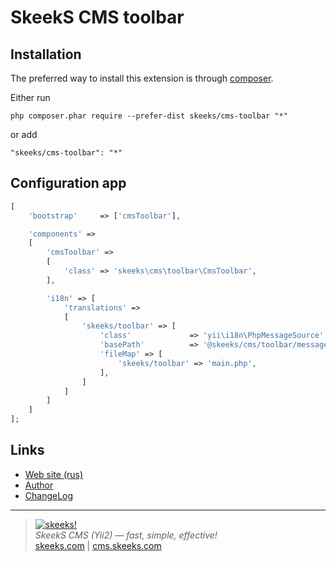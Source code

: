 SkeekS CMS toolbar
===================================

Installation
------------

The preferred way to install this extension is through [composer](http://getcomposer.org/download/).

Either run

```
php composer.phar require --prefer-dist skeeks/cms-toolbar "*"
```

or add

```
"skeeks/cms-toolbar": "*"
```

Configuration app
----------


```php
[
    'bootstrap'     => ['cmsToolbar'],

    'components' =>
    [
        'cmsToolbar' =>
        [
            'class' => 'skeeks\cms\toolbar\CmsToolbar',
        ],

        'i18n' => [
            'translations' =>
            [
                'skeeks/toolbar' => [
                    'class'             => 'yii\i18n\PhpMessageSource',
                    'basePath'          => '@skeeks/cms/toolbar/messages',
                    'fileMap' => [
                        'skeeks/toolbar' => 'main.php',
                    ],
                ]
            ]
        ]
    ]
];
```

Links
-----
* [Web site (rus)](https://cms.skeeks.com)
* [Author](https://skeeks.com)
* [ChangeLog](https://github.com/skeeks-cms/cms-toolbar/blob/master/CHANGELOG.md)

___

> [![skeeks!](https://skeeks.com/img/logo/logo-no-title-80px.png)](https://skeeks.com)  
<i>SkeekS CMS (Yii2) — fast, simple, effective!</i>  
[skeeks.com](https://skeeks.com) | [cms.skeeks.com](https://cms.skeeks.com)


